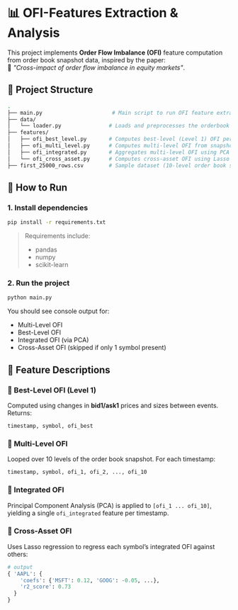 # 📊 OFI-Features Extraction & Analysis

This project implements **Order Flow Imbalance (OFI)** feature computation from order book snapshot data, inspired by the paper:  
📄 _"Cross-impact of order flow imbalance in equity markets"_.

## 🧩 Project Structure

```bash
.
├── main.py                      # Main script to run OFI feature extraction
├── data/
│   └── loader.py               # Loads and preprocesses the orderbook data
├── features/
│   ├── ofi_best_level.py       # Computes best-level (Level 1) OFI per timestamp
│   ├── ofi_multi_level.py      # Computes multi-level OFI from snapshots
│   ├── ofi_integrated.py       # Aggregates multi-level OFI using PCA
│   └── ofi_cross_asset.py      # Computes cross-asset OFI using Lasso regression
├── first_25000_rows.csv        # Sample dataset (10-level order book snapshots)
```

## 🚀 How to Run

### 1. Install dependencies

```bash
pip install -r requirements.txt
```

> Requirements include:
> - pandas
> - numpy
> - scikit-learn

### 2. Run the project

```bash
python main.py
```

You should see console output for:

- Multi-Level OFI
- Best-Level OFI
- Integrated OFI (via PCA)
- Cross-Asset OFI (skipped if only 1 symbol present)

## 📌 Feature Descriptions

### 🔹 Best-Level OFI (Level 1)
Computed using changes in **bid1/ask1** prices and sizes between events. Returns:
```csv
timestamp, symbol, ofi_best
```

### 🔹 Multi-Level OFI
Looped over 10 levels of the order book snapshot. For each timestamp:
```csv
timestamp, symbol, ofi_1, ofi_2, ..., ofi_10
```

### 🔹 Integrated OFI
Principal Component Analysis (PCA) is applied to `[ofi_1 ... ofi_10]`, yielding a single `ofi_integrated` feature per timestamp.

### 🔹 Cross-Asset OFI
Uses Lasso regression to regress each symbol’s integrated OFI against others:
```python
# output
{ 'AAPL': {
    'coefs': {'MSFT': 0.12, 'GOOG': -0.05, ...},
    'r2_score': 0.73
  }
}
```